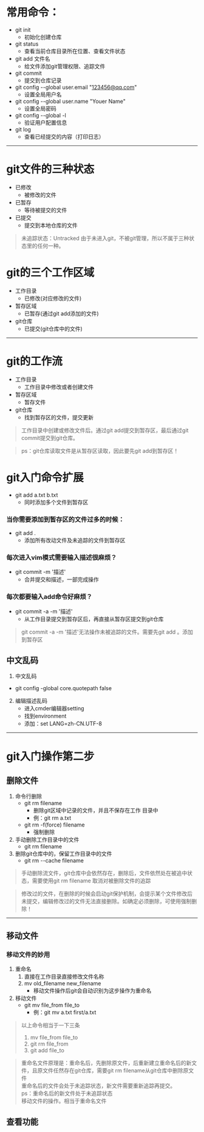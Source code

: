 # 常用命令：
- git init 
    + 初始化创建仓库
- git status 
    + 查看当前仓库目录所在位置、查看文件状态
- git add 文件名 
    + 给文件添加git管理权限、追踪文件
- git commit 
    + 提交到仓库记录
- git config --global user.email "123456@qq.com"
    + 设置全局用户名
- git config --global user.name "Youer Name"
    + 设置全局密码
- git config --global -l
    + 验证用户配置信息
- git log
    + 查看已经提交的内容（打印日志）

---

# git文件的三种状态
- 已修改
    + 被修改的文件
- 已暂存
    + 等待被提交的文件
- 已提交
    + 提交到本地仓库的文件

> 未追踪状态：Untracked 由于未进入git，不被git管理，所以不属于三种状态里的任何一种。

# git的三个工作区域
- 工作目录
    + 已修改(对应修改的文件)
- 暂存区域
    + 已暂存(通过git add添加的文件)
- git仓库
    + 已提交(git仓库中的文件)

---

# git的工作流
- 工作目录
    + 工作目录中修改或者创建文件
- 暂存区域
    + 暂存文件
- git仓库
    + 找到暂存区的文件，提交更新
> 工作目录中创建或修改文件后。通过git add提交到暂存区，最后通过git commit提交到git仓库。

> ps：git仓库读取文件是从暂存区读取，因此要先git add到暂存区！

# git入门命令扩展
- git add a.txt b.txt
    + 同时添加多个文件到暂存区
### 当你需要添加到暂存区的文件过多的时候：
- git add .
    + 添加所有改动文件及未追踪的文件到暂存区
### 每次进入vim模式需要输入描述很麻烦？
- git commit -m '描述'
    + 合并提交和描述，一部完成操作
### 每次都要输入add命令好麻烦？
- git commit -a -m '描述'
    + 从工作目录提交到暂存区后，再直接从暂存区提交到git仓库
>  git commit -a -m '描述'无法操作未被追踪的文件。需要先git add 。添加到暂存区

## 中文乱码
1. 中文乱码
- git config -global core.quotepath false
2. 编辑描述乱码
    + 进入cmder编辑器setting
    + 找到environment
    + 添加：set LANG=zh-CN.UTF-8

---

# git入门操作第二步
## 删除文件
1. 命令行删除
    + git rm filename         
        * 删除git区域中记录的文件，并且不保存在工作
        目录中
        * 例：git rm a.txt
    + git rm -f(force) filename
        * 强制删除
2. 手动删除工作目录中的文件
    + git rm filename
3. 删除git仓库中的，保留工作目录中的文件
    + git rm --cache filename

> 手动删除流文件，git仓库中会依然存在，删除后，文件依然处在被追中状态，需要使用git rm filename 取消对被删除文件的追踪

> 修改过的文件，在删除的时候会启动git保护机制，会提示某个文件修改后未提交，编辑修改过的文件无法直接删除。如确定必须删除，可使用强制删除！

---
## 移动文件
### 移动文件的妙用
1. 重命名
    1. 直接在工作目录直接修改文件名称
    2. mv old_filename new_filename
        * 移动文件操作后git会自动识别为这步操作为重命名
2. 移动文件
    + git mv file_from file_to
        * 例：git mv a.txt first/a.txt
    
>以上命令相当于一下三条<br/>
>1. mv file_from file_to<br/>
>2. git rm file_from<br/>
>3. git add file_to

>重命名文件原理是：重命名后，先删除原文件，后重新建立重命名后的新文件，且原文件任然存在git仓库，需要git rm filename从git仓库中删除原文件<br/>重命名后的文件会处于未追踪状态，新文件需要重新追踪再提交。<br/>
>ps：重命名后的新文件处于未追踪状态<br/>
>移动文件的操作。相当于重命名文件

## 查看功能
